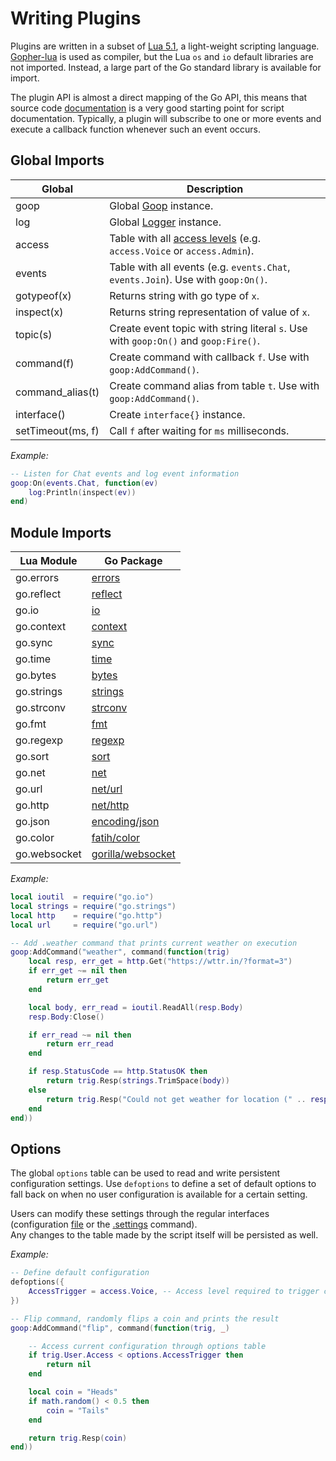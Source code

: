 Writing Plugins
===============

Plugins are written in a subset of [Lua 5.1](https://www.lua.org/manual/5.1/manual.html), a light-weight scripting language. [Gopher-lua](https://github.com/yuin/gopher-lua) is used as compiler, but the Lua `os` and `io` default libraries are not imported. Instead, a large part of the Go standard library is available for import.

The plugin API is almost a direct mapping of the Go API, this means that source code [documentation](https://godoc.org/github.com/nielsAD/goop) is a very good starting point for script documentation. Typically, a plugin will subscribe to one or more events and execute a callback function whenever such an event occurs.


Global Imports
--------------

|      Global     | Description |
|-----------------|-------------|
|goop             | Global [Goop](https://godoc.org/github.com/nielsAD/goop/goop#Goop) instance. |
|log              | Global [Logger](https://golang.org/pkg/log/) instance. |
|access           | Table with all [access levels](access.md) (e.g. `access.Voice` or `access.Admin`). |
|events           | Table with all events (e.g. `events.Chat`, `events.Join`). Use with `goop:On()`. |
|gotypeof(x)      | Returns string with go type of `x`. |
|inspect(x)       | Returns string representation of value of `x`. |
|topic(s)         | Create event topic with string literal `s`. Use with `goop:On()` and `goop:Fire()`. |
|command(f)       | Create command with callback `f`. Use with `goop:AddCommand()`. |
|command_alias(t) | Create command alias from table `t`. Use with `goop:AddCommand()`. |
|interface()      | Create `interface{}` instance. |
|setTimeout(ms, f)| Call `f` after waiting for `ms` milliseconds. |

_Example:_
```lua
-- Listen for Chat events and log event information
goop:On(events.Chat, function(ev)
    log:Println(inspect(ev))
end)
```


Module Imports
--------------

| Lua Module   | Go Package |
|--------------|------------|
| go.errors    | [errors](https://golang.org/pkg/errors) |
| go.reflect   | [reflect](https://golang.org/pkg/reflect) |
| go.io        | [io](https://golang.org/pkg/io) |
| go.context   | [context](https://golang.org/pkg/context) |
| go.sync      | [sync](https://golang.org/pkg/sync) |
| go.time      | [time](https://golang.org/pkg/time) |
| go.bytes     | [bytes](https://golang.org/pkg/bytes) |
| go.strings   | [strings](https://golang.org/pkg/strings) |
| go.strconv   | [strconv](https://golang.org/pkg/strconv) |
| go.fmt       | [fmt](https://golang.org/pkg/fmt) |
| go.regexp    | [regexp](https://golang.org/pkg/regexp) |
| go.sort      | [sort](https://golang.org/pkg/sort) |
| go.net       | [net](https://golang.org/pkg/net) |
| go.url       | [net/url](https://golang.org/pkg/net/url) |
| go.http      | [net/http](https://golang.org/pkg/net/http) |
| go.json      | [encoding/json](https://golang.org/pkg/encoding/json) |
| go.color     | [fatih/color](https://godoc.org/github.com/fatih/color) |
| go.websocket | [gorilla/websocket](https://github.com/gorilla/websocket) |

_Example:_
```lua
local ioutil  = require("go.io")
local strings = require("go.strings")
local http    = require("go.http")
local url     = require("go.url")

-- Add .weather command that prints current weather on execution
goop:AddCommand("weather", command(function(trig)
    local resp, err_get = http.Get("https://wttr.in/?format=3")
    if err_get ~= nil then
        return err_get
    end

    local body, err_read = ioutil.ReadAll(resp.Body)
    resp.Body:Close()

    if err_read ~= nil then
        return err_read
    end

    if resp.StatusCode == http.StatusOK then
        return trig.Resp(strings.TrimSpace(body))
    else
        return trig.Resp("Could not get weather for location (" .. resp.Status .. ")")
    end
end))
```


Options
-------

The global `options` table can be used to read and write persistent configuration settings. Use `defoptions` to define a set of default options to fall back on when no user configuration is available for a certain setting.

Users can modify these settings through the regular interfaces (configuration [file](plugins.md) or the [.settings](commands_builtin.md#settings) command).  
Any changes to the table made by the script itself will be persisted as well.


_Example:_
```lua
-- Define default configuration
defoptions({
    AccessTrigger = access.Voice, -- Access level required to trigger command
})

-- Flip command, randomly flips a coin and prints the result
goop:AddCommand("flip", command(function(trig, _)

    -- Access current configuration through options table
    if trig.User.Access < options.AccessTrigger then
        return nil
    end

    local coin = "Heads"
    if math.random() < 0.5 then
        coin = "Tails"
    end

    return trig.Resp(coin)
end))
```